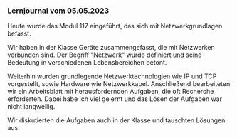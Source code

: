 ### Lernjournal vom 05.05.2023

Heute wurde das Modul 117 eingeführt, das sich mit Netzwerkgrundlagen befasst. 

Wir haben in der Klasse Geräte zusammengefasst, die mit Netzwerken verbunden sind. Der Begriff "Netzwerk" wurde definiert und seine Bedeutung in verschiedenen Lebensbereichen betont. 

Weiterhin wurden grundlegende Netzwerktechnologien wie IP und TCP vorgestellt, sowie Hardware wie Netzwerkkabel. Anschließend bearbeiteten wir ein Arbeitsblatt mit herausfordernden Aufgaben, die oft Recherche erforderten. Dabei habe ich viel gelernt und das Lösen der Aufgaben war nicht langweilig. 

Wir diskutierten die Aufgaben auch in der Klasse und tauschten Lösungen aus.